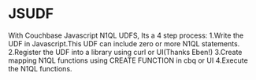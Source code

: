 # JSUDF
With Couchbase Javascript N1QL UDFS, Its a 4 step process:
1.Write the UDF in Javascript.This UDF can include zero or more N1QL statements.
2.Register the UDF into a library using curl or UI(Thanks Eben!)
3.Create mapping N1QL functions using CREATE FUNCTION in cbq or UI
4.Execute the N1QL functions.
